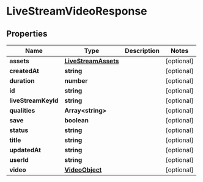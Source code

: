 
# LiveStreamVideoResponse

## Properties

Name | Type | Description | Notes
------------ | ------------- | ------------- | -------------
**assets** | [**LiveStreamAssets**](LiveStreamAssets.md) |  |  [optional]
**createdAt** | **string** |  |  [optional]
**duration** | **number** |  |  [optional]
**id** | **string** |  |  [optional]
**liveStreamKeyId** | **string** |  |  [optional]
**qualities** | **Array&lt;string&gt;** |  |  [optional]
**save** | **boolean** |  |  [optional]
**status** | **string** |  |  [optional]
**title** | **string** |  |  [optional]
**updatedAt** | **string** |  |  [optional]
**userId** | **string** |  |  [optional]
**video** | [**VideoObject**](VideoObject.md) |  |  [optional]



